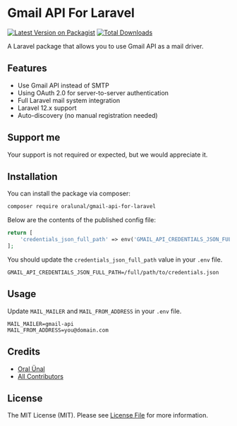 # Gmail API For Laravel

[![Latest Version on Packagist](https://img.shields.io/packagist/v/oralunal/gmail-api-for-laravel.svg?style=flat-square)](https://packagist.org/packages/oralunal/gmail-api-for-laravel)
[![Total Downloads](https://img.shields.io/packagist/dt/oralunal/gmail-api-for-laravel.svg?style=flat-square)](https://packagist.org/packages/oralunal/gmail-api-for-laravel)

A Laravel package that allows you to use Gmail API as a mail driver.

## Features

- Use Gmail API instead of SMTP
- Using OAuth 2.0 for server-to-server authentication
- Full Laravel mail system integration
- Laravel 12.x support
- Auto-discovery (no manual registration needed)

## Support me

Your support is not required or expected, but we would appreciate it. 

## Installation

You can install the package via composer:

```bash
composer require oralunal/gmail-api-for-laravel
```

Below are the contents of the published config file:

```php
return [
    'credentials_json_full_path' => env('GMAIL_API_CREDENTIALS_JSON_FULL_PATH', false),
];
```

You should update the `credentials_json_full_path` value in your `.env` file.

```
GMAIL_API_CREDENTIALS_JSON_FULL_PATH=/full/path/to/credentials.json
```

## Usage

Update `MAIL_MAILER` and `MAIL_FROM_ADDRESS` in your `.env` file.

```
MAIL_MAILER=gmail-api
MAIL_FROM_ADDRESS=you@domain.com
```

## Credits

- [Oral Ünal](https://github.com/oralunal)
- [All Contributors](../../contributors)

## License

The MIT License (MIT). Please see [License File](LICENSE.md) for more information.
